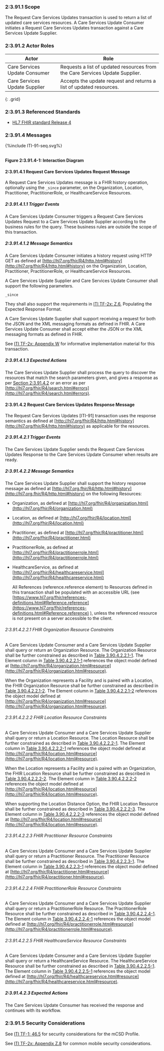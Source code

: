 
### 2:3.91.1 Scope

The Request Care Services Updates transaction is used to return a list
of updated care services resources. A Care Services Update Consumer
initiates a Request Care Services Updates transaction against a Care
Services Update Supplier.

### 2:3.91.2 Actor Roles

| Actor | Role |
| ----- | ---- |
| Care Services Update Consumer | Requests a list of updated resources from the Care Services Update Supplier. |
| Care Services Update Supplier | Accepts the update request and returns a list of updated resources.          |
{: .grid}

### 2:3.91.3 Referenced Standards

  - [HL7 FHIR standard Release 4](http://hl7.org/fhir/R4/index.html)


### 2:3.91.4 Messages

<div>
{%include ITI-91-seq.svg%}
</div>
<br clear="all">

**Figure 2:3.91.4-1: Interaction Diagram**

#### 2:3.91.4.1 Request Care Services Updates Request Message

A Request Care Services Updates message is a FHIR history operation,
optionally using the ```_since``` parameter, on the Organization, Location,
Practitioner, PractitionerRole, or HealthcareService Resources.

##### 2:3.91.4.1.1 Trigger Events

A Care Services Update Consumer triggers a Request Care Services Updates
Request to a Care Services Update Supplier according to the business
rules for the query. These business rules are outside the scope of this
transaction.

##### 2:3.91.4.1.2 Message Semantics

A Care Services Update Consumer initiates a history request using HTTP
GET as defined at [http://hl7.org/fhir/R4/http.html#history](http://hl7.org/fhir/R4/http.html#history) on the
Organization, Location, Practitioner, PractitionerRole, or
HealthcareService Resources.

A Care Services Update Supplier and Care Services Update Consumer shall
support the following parameters.

```
_since
```

They shall also support the requirements in [ITI TF-2x: Z.6](https://profiles.ihe.net/ITI/TF/Volume2/ch-Z.html#z.6-populating-the-expected-response-format), Populating
the Expected Response Format.

A Care Services Update Supplier shall support receiving a request for
both the JSON and the XML messaging formats as defined in FHIR. A Care
Services Update Consumer shall accept either the JSON or the XML
messaging formats as defined in FHIR.

See [ITI TF-2x: Appendix W](https://profiles.ihe.net/ITI/TF/Volume2/ch-W.html) for informative implementation material for
this transaction.

##### 2:3.91.4.1.3 Expected Actions

The Care Services Update Supplier shall process the query to discover
the resources that match the search parameters given, and gives a
response as per [Section 2:3.91.4.2](#239142-request-care-services-updates-response-message) or an error as per
[http://hl7.org/fhir/R4/search.html#errors](http://hl7.org/fhir/R4/search.html#errors).

#### 2:3.91.4.2 Request Care Services Updates Response Message

The Request Care Services Updates \[ITI-91\] transaction uses the
response semantics as defined at
[http://hl7.org/fhir/R4/http.html#history](http://hl7.org/fhir/R4/http.html#history) as applicable for the
resources.

##### 2:3.91.4.2.1 Trigger Events

The Care Services Update Supplier sends the Request Care Services
Updates Response to the Care Services Update Consumer when results are
ready.

##### 2:3.91.4.2.2 Message Semantics

The Care Services Update Supplier shall support the history response
message as defined at [http://hl7.org.fhir/R4/http.html#history](http://hl7.org.fhir/R4/http.html#history) on the
following Resources:

  - Organization, as defined at
    [http://hl7.org/fhir/R4/organization.html](http://hl7.org/fhir/R4/organization.html)

  - Location, as defined at [http://hl7.org/fhir/R4/location.html](http://hl7.org/fhir/R4/location.html)

  - Practitioner, as defined at
    [http://hl7.org/fhir/R4/practitioner.html](http://hl7.org/fhir/R4/practitioner.html)

  - PractitionerRole, as defined at
    [http://hl7.org/fhir/R4/practitionerrole.html](http://hl7.org/fhir/R4/practitionerrole.html)

  - HealthcareService, as defined at
    [http://hl7.org/fhir/R4/healthcareservice.html](http://hl7.org/fhir/R4/healthcareservice.html)
    
    All References (reference.reference element) to Resources defined in
    this transaction shall be populated with an accessible URL (see
    [https://www.hl7.org/fhir/references-definitions.html#Reference.reference](https://www.hl7.org/fhir/references-definitions.html#Reference.reference)
    ), unless the referenced resource is not present on a server
    accessible to the client.

###### 2:3.91.4.2.2.1 FHIR Organization Resource Constraints

A Care Services Update Consumer and a Care Services Update Supplier
shall query or return an Organization Resource. The Organization
Resource shall be further constrained as described in [Table
3.90.4.2.2.1-1](ITI-90.html#table2.3.90.4.2.2.1-1). The Element column in [Table 3.90.4.2.2.1-1](ITI-90.html#table2.3.90.4.2.2.1-1) references
the object model defined at
[http://hl7.org/fhir/R4/organization.html#resource](http://hl7.org/fhir/R4/organization.html#resource).

When the Organization represents a Facility and is paired with a
Location, the FHIR Organization Resource shall be further constrained as
described in [Table 3.90.4.2.2.1-2](ITI-90.html#table2.3.90.4.2.2.1-2). The Element column in [Table
3.90.4.2.2.1-2](ITI-90.html#table2.3.90.4.2.2.1-2) references the object model defined at
[http://hl7.org/fhir/R4/organization.html#resource](http://hl7.org/fhir/R4/organization.html#resource).

###### 2:3.91.4.2.2.2 FHIR Location Resource Constraints

A Care Services Update Consumer and a Care Services Update Supplier
shall query or return a Location Resource. The Location Resource shall
be further constrained as described in [Table 3.90.4.2.2.2-1](ITI-90.html#table2.3.90.4.2.2.2-1). The Element
column in [Table 3.90.4.2.2.2-1](ITI-90.html#table2.3.90.4.2.2.2-1) references the object model defined at
[http://hl7.org/fhir/R4/location.html#resource](http://hl7.org/fhir/R4/location.html#resource).

When the Location represents a Facility and is paired with an
Organization, the FHIR Location Resource shall be further constrained as
described in [Table 3.90.4.2.2.2-2](ITI-90.html#table2.3.90.4.2.2.2-2). The Element column in [Table
3.90.4.2.2.2-2](ITI-90.html#table2.3.90.4.2.2.2-2) references the object model defined at
[http://hl7.org/fhir/R4/location.html#resource](http://hl7.org/fhir/R4/location.html#resource).

When supporting the Location Distance Option, the FHIR Location Resource
shall be further constrained as described in [Table 3.90.4.2.2.2-3](ITI-90.html#table2.3.90.4.2.2.2-3). The
Element column in [Table 3.90.4.2.2.2-3](ITI-90.html#table2.3.90.4.2.2.2-3) references the object model
defined at [http://hl7.org/fhir/R4/location.html#resource](http://hl7.org/fhir/R4/location.html#resource).

###### 2:3.91.4.2.2.3 FHIR Practitioner Resource Constraints

A Care Services Update Consumer and a Care Services Update Supplier
shall query or return a Practitioner Resource. The Practitioner Resource
shall be further constrained as described in [Table 3.90.4.2.2.3-1](ITI-90.html#table2.3.90.4.2.2.3-1). The
Element column in [Table 3.90.4.2.2.3-1](ITI-90.html#table2.3.90.4.2.2.3-1) references the object model
defined at [http://hl7.org/fhir/R4/practitioner.html#resource](http://hl7.org/fhir/R4/practitioner.html#resource).

###### 2:3.91.4.2.2.4 FHIR PractitionerRole Resource Constraints

A Care Services Update Consumer and a Care Services Update Supplier
shall query or return a PractitionerRole Resource. The PractitionerRole
Resource shall be further constrained as described in [Table
3.90.4.2.2.4-1](ITI-90.html#table2.3.90.4.2.2.4-1). The Element column in [Table 3.90.4.2.2.4-1](ITI-90.html#table2.3.90.4.2.2.4-1) references
the object model defined at
[http://hl7.org/fhir/R4/practitionerrole.html#resource](http://hl7.org/fhir/R4/practitionerrole.html#resource).

###### 2:3.91.4.2.2.5 FHIR HealthcareService Resource Constraints

A Care Services Update Consumer and a Care Services Update Supplier
shall query or return a HealthcareService Resource. The
HealthcareService Resource shall be further constrained as described in
[Table 3.90.4.2.2.5-1](ITI-90.html#table2.3.90.4.2.2.5-1). The Element column in [Table 3.90.4.2.2.5-1](ITI-90.html#table2.3.90.4.2.2.5-1)
references the object model defined at
[http://hl7.org/fhir/R4/healthcareservice.html#resource](http://hl7.org/fhir/R4/healthcareservice.html#resource).

##### 2:3.91.4.2.3 Expected Actions

The Care Services Update Consumer has received the response and
continues with its workflow.

### 2:3.91.5 Security Considerations

See [ITI TF-1: 46.5](volume-1.html#1465-mcsd-security-considerations) for security considerations for the mCSD Profile.

See [ITI TF-2x: Appendix Z.8](https://profiles.ihe.net/ITI/TF/Volume2/ch-Z.html#z.8-mobile-security-considerations) for common mobile security considerations.
